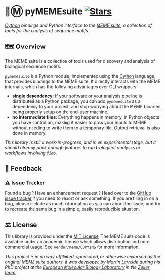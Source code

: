 # 🐍Ⓜ️ pyMEMEsuite [![Stars](https://img.shields.io/github/stars/althonos/pymemesuite.svg?style=social&maxAge=3600&label=Star)](https://github.com/althonos/pymemesuite/stargazers)

*[Cython](https://cython.org/) bindings and Python interface to the [MEME suite](https://meme-suite.org), a collection of tools for the analysis of sequence motifs.*

<!-- [![Actions](https://img.shields.io/github/workflow/status/althonos/pymemesuite/Test/master?logo=github&style=flat-square&maxAge=300)](https://github.com/althonos/pymemesuite/actions)
[![Coverage](https://img.shields.io/codecov/c/gh/althonos/pymemesuite?logo=codecov&style=flat-square&maxAge=3600)](https://codecov.io/gh/althonos/pymemesuite/)
[![PyPI](https://img.shields.io/pypi/v/pymemesuite.svg?logo=pypi&style=flat-square&maxAge=3600)](https://pypi.org/project/pymemesuite)
[![Bioconda](https://img.shields.io/conda/vn/bioconda/pymemesuite?logo=anaconda&style=flat-square&maxAge=3600)](https://anaconda.org/bioconda/pymemesuite)
[![AUR](https://img.shields.io/aur/version/python-pymemesuite?logo=archlinux&style=flat-square&maxAge=3600)](https://aur.archlinux.org/packages/python-pymemesuite)
[![Wheel](https://img.shields.io/pypi/wheel/pymemesuite.svg?style=flat-square&maxAge=3600)](https://pypi.org/project/pymemesuite/#files)
[![Python Versions](https://img.shields.io/pypi/pyversions/pymemesuite.svg?logo=python&style=flat-square&maxAge=3600)](https://pypi.org/project/pymemesuite/#files)
[![Python Implementations](https://img.shields.io/pypi/implementation/pymemesuite.svg?logo=python&style=flat-square&maxAge=3600&label=impl)](https://pypi.org/project/pymemesuite/#files)
[![License](https://img.shields.io/badge/license-MIT-blue.svg?style=flat-square&maxAge=2678400)](https://choosealicense.com/licenses/mit/)
[![Source](https://img.shields.io/badge/source-GitHub-303030.svg?maxAge=2678400&style=flat-square)](https://github.com/althonos/pymemesuite/)
[![Mirror](https://img.shields.io/badge/mirror-EMBL-009f4d?style=flat-square&maxAge=2678400)](https://git.embl.de/larralde/pymemesuite/)
[![GitHub issues](https://img.shields.io/github/issues/althonos/pymemesuite.svg?style=flat-square&maxAge=600)](https://github.com/althonos/pymemesuite/issues)
[![Docs](https://img.shields.io/readthedocs/pymemesuite/latest?style=flat-square&maxAge=600)](https://pymemesuite.readthedocs.io)
[![Changelog](https://img.shields.io/badge/keep%20a-changelog-8A0707.svg?maxAge=2678400&style=flat-square)](https://github.com/althonos/pymemesuite/blob/master/CHANGELOG.md)
[![Downloads](https://img.shields.io/badge/dynamic/json?style=flat-square&color=303f9f&maxAge=86400&label=downloads&query=%24.total_downloads&url=https%3A%2F%2Fapi.pepy.tech%2Fapi%2Fprojects%2Fpymemesuite)](https://pepy.tech/project/pymemesuite)
-->


## 🗺️ Overview

The MEME suite is a collection of tools used for discovery and analysis of
biological sequence motifs.

`pymemesuite` is a Python module, implemented using the [Cython](https://cython.org)
language, that provides bindings to the MEME suite. It directly interacts with the
MEME internals, which has the following advantages over CLI wrappers:

- **single dependency**: If your software or your analysis pipeline is
  distributed as a Python package, you can add `pymemesuite` as a dependency
  to your project, and stop worrying about the MEME binaries being properly
  setup on the end-user machine.
- **no intermediate files**: Everything happens in memory, in Python objects
  you have control on, making it easier to pass your inputs to MEME without
  needing to write them to a temporary file. Output retrieval is also done
  in memory.

*This library is still a work-in-progress, and in an experimental stage,
but it should already pack enough features to run biological analyses or
workflows involving `fimo`.*


<!-- ## 🔧 Installing

`pymemesuite` can be installed from [PyPI](https://pypi.org/project/pymemesuite/),
which hosts some pre-built CPython wheels for x86-64 Linux, as well as the
code required to compile from source with Cython:
```console
$ pip install pymemesuite
```

A [Bioconda](https://bioconda.github.io/) package is also available:
```console
$ conda install -c bioconda pymemesuite
``` -->

<!-- ## 📖 Documentation

A complete [API reference](https://pymemesuite.readthedocs.io/en/stable/api/) can
be found in the [online documentation](https://pymemesuite.readthedocs.io/), or
directly from the command line using
[`pydoc`](https://docs.python.org/3/library/pydoc.html):
```console
$ pydoc pymemesuite
``` -->


## 💭 Feedback

### ⚠️ Issue Tracker

Found a bug ? Have an enhancement request ? Head over to the [GitHub issue
tracker](https://github.com/althonos/pymemesuite/issues) if you need to report
or ask something. If you are filing in on a bug, please include as much
information as you can about the issue, and try to recreate the same bug
in a simple, easily reproducible situation.

<!-- ### 🏗️ Contributing

Contributions are more than welcome! See [`CONTRIBUTING.md`](https://github.com/althonos/pymemesuite/blob/master/CONTRIBUTING.md) for more details. -->


## ⚖️ License

This library is provided under the [MIT License](https://choosealicense.com/licenses/mit/).
The MEME suite code is available under an academic license which allows
distribution and non-commercial usage. See `vendor/meme/COPYING` for more
information.

*This project is in no way affiliated, sponsored, or otherwise endorsed by
the [original MEME suite authors](https://meme-suite.org/meme/doc/authors.html).
It was developed by [Martin Larralde](https://github.com/althonos/pymemesuite)
during his PhD project at the [European Molecular Biology Laboratory](https://www.embl.de/)
in the [Zeller team](https://github.com/zellerlab).*
